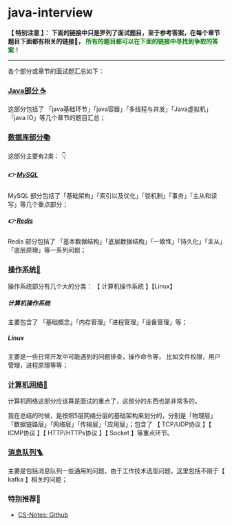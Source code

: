 # java-interview

**【 特别注意 】： 下面的链接中只是罗列了面试题目，至于参考答案，在每个章节题目下面都有相关的链接🔗， <font color=green>所有的题目都可以在下面的链接中寻找到争取的答案！</font>**

--- 

各个部分或章节的面试题汇总如下： 


###  [Java部分 ☕️]()

这部分包括了 「java基础环节」「java容器」「多线程与并发」「Java虚拟机」「java IO」等几个章节的题目汇总；

### [数据库部分📚]()

这部分主要有2类： 👇


##### 👉  [MySQL]()
  
MySQL 部分包括了「基础架构」「索引以及优化」「锁机制」「事务」「主从和读写」等几个重点部分；

##### 👉  [Redis]()

Redis 部分包括了 「基本数据结构」「底层数据结构」「一致性」「持久化」「主从」「底层原理」等一系列问题；

### [操作系统🧮]()

操作系统部分有几个大的分类： 【 计算机操作系统 】【Linux】

##### 计算机操作系统

主要包含了 「基础概念」「内存管理」「进程管理」「设备管理」等；

##### Linux

主要是一些日常开发中可能遇到的问题排查，操作命令等， 比如文件权限，用户管理，进程原理等等；

### [计算机网络🐸]()

计算机网络这部分应该算是面试的重点了，这部分的东西也是非常多的。  

我在总结的时候，是按照5层网络分层的基础架构来划分的，分别是「物理层」「数据链路层」「网络层」「传输层」「应用层」；包含了 【 TCP/UDP协议 】【 ICMP协议 】【 HTTP/HTTPs协议 】【 Socket 】等重点环节。


### [消息队列🪜]()

主要是包括消息队列一些通用的问题，由于工作技术选型问题，这里包括不限于【 kafka 】相关的问题；

### 特别推荐💾

- [CS-Notes: Github](https://github.com/CyC2018/CS-Notes) 







